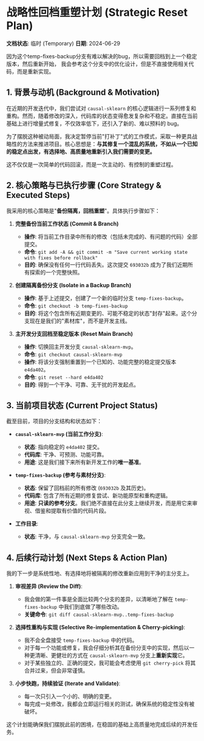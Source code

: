 # 战略性回档重塑计划 (Strategic Reset Plan)

**文档状态**: 临时 (Temporary)
**日期**: 2024-06-29

因为这个temp-fixes-backup分支有难以解决的bug，所以需要回档到上一个稳定版本，然后重新开始， 我会参考这个分支中的优化设计，但是不直接使用相关代码，而是重新实现。


## 1. 背景与动机 (Background & Motivation)

在近期的开发迭代中，我们尝试对 `causal-sklearn` 的核心逻辑进行一系列修复和重构。然而，随着修改的深入，代码库的状态变得愈发复杂和不稳定。直接在当前基础上进行增量式修复，不仅效率低下，还引入了新的、难以预料的 bug。

为了摆脱这种被动局面，我决定暂停当前"打补丁"式的工作模式，采取一种更具战略性的方法来推进项目。核心思想是：**与其修复一个混乱的系统，不如从一个已知的稳定点出发，有选择地、高质量地重新引入我们需要的变更。**

这不仅仅是一次简单的代码回滚，而是一次主动的、有控制的重塑过程。

## 2. 核心策略与已执行步骤 (Core Strategy & Executed Steps)

我采用的核心策略是"**备份隔离，回档重塑**"。具体执行步骤如下：

1.  **完整备份当前工作状态 (Commit & Branch)**
    *   **操作**: 将当前工作目录中所有的修改（包括未完成的、有问题的代码）全部提交。
    *   **命令**: `git add -A && git commit -m "Save current working state with fixes before rollback"`
    *   **目的**: 确保没有任何一行代码丢失。这次提交 `693032b` 成为了我们近期所有探索的一个完整快照。

2.  **创建隔离备份分支 (Isolate in a Backup Branch)**
    *   **操作**: 基于上述提交，创建了一个新的临时分支 `temp-fixes-backup`。
    *   **命令**: `git checkout -b temp-fixes-backup`
    *   **目的**: 将这个包含所有近期变更的、可能不稳定的状态"封存"起来。这个分支现在是我们的"素材库"，而不是开发主线。

3.  **主开发分支回档至稳定版本 (Reset Main Branch)**
    *   **操作**: 切换回主开发分支 `causal-sklearn-mvp`。
    *   **命令**: `git checkout causal-sklearn-mvp`
    *   **操作**: 将该分支强制重置到一个已知的、功能完整的稳定提交版本 `e4da402`。
    *   **命令**: `git reset --hard e4da402`
    *   **目的**: 得到一个干净、可靠、无干扰的开发起点。

## 3. 当前项目状态 (Current Project Status)

截至目前，项目的分支结构和状态如下：

*   **`causal-sklearn-mvp` (当前工作分支)**:
    *   **状态**: 指向稳定的 `e4da402` 提交。
    *   **代码库**: 干净、可预测、功能可靠。
    *   **用途**: 这是我们接下来所有新开发工作的**唯一基准**。

*   **`temp-fixes-backup` (参考与素材分支)**:
    *   **状态**: 保留了回档前的所有修改 (`693032b` 及其历史)。
    *   **代码库**: 包含了所有近期的修复尝试、新功能原型和重构逻辑。
    *   **用途**: **只读的参考分支**。我们绝不直接在此分支上继续开发，而是用它来审视、借鉴和提取有价值的代码片段。

*   **工作目录**:
    *   **状态**: 干净，与 `causal-sklearn-mvp` 分支完全一致。

## 4. 后续行动计划 (Next Steps & Action Plan)

我的下一步是系统性地、有选择地将被隔离的修改重新应用到干净的主分支上。

1.  **审视差异 (Review the Diff)**:
    *   我会做的第一件事是全面比较两个分支的差异，以清晰地了解在 `temp-fixes-backup` 中我们到底做了哪些改动。
    *   **关键命令**: `git diff causal-sklearn-mvp..temp-fixes-backup`

2.  **选择性重构与实现 (Selective Re-implementation & Cherry-picking)**:
    *   我不会全盘接受 `temp-fixes-backup` 中的代码。
    *   对于每一个功能或修复，我会仔细分析其在备份分支中的实现，然后以一种更清晰、更健壮的方式在 `causal-sklearn-mvp` 分支上**重新实现**它。
    *   对于某些独立的、正确的提交，我可能会考虑使用 `git cherry-pick` 将其合并过来，但会非常谨慎。

3.  **小步快跑，持续验证 (Iterate and Validate)**:
    *   每一次只引入一个小的、明确的变更。
    *   每完成一处修改，我都会立即运行相关的测试，确保系统的稳定性没有被破坏。

这个计划能确保我们摆脱此前的困境，在稳固的基础上高质量地完成后续的开发任务。 